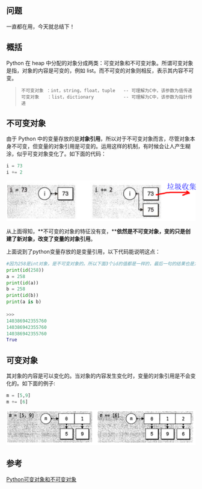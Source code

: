 ## 问题

一直都在用，今天就总结下！

## 概括

Python 在 heap 中分配的对象分成两类：可变对象和不可变对象。所谓可变对象是指，对象的内容是可变的，例如 list。而不可变的对象则相反，表示其内容不可变。

> ```
> 不可变对象 ：int，string，float，tuple   -- 可理解为C中，该参数为值传递
> 可变对象   ：list，dictionary           -- 可理解为C中，该参数为指针传递
> ```

## 不可变对象

由于 Python 中的变量存放的是**对象引用**，所以对于不可变对象而言，尽管对象本身不可变，但变量的对象引用是可变的。运用这样的机制，有时候会让人产生糊涂，似乎可变对象变化了。如下面的代码：

```python
i = 73  
i += 2
```

![image-20221002171922893](https://raw.githubusercontent.com/kongyan66/Img-for-md/master/img/image-20221002171922893.png)

从上面得知，**不可变的对象的特征没有变，****依然是不可变对象，变的只是创建了新对象，改变了变量的对象引用**。

上面说到了python变量存放的是变量引用，以下代码能说明这点：

```python
#因为258是int对象，是不可变对象的。所以下面3个id的值都是一样的，最后一句的结果也是为True  
print(id(258))  
a = 258  
print(id(a))  
b = 258  
print(id(b))  
print(a is b)  

>>>
140386942355760
140386942355760
140386942355760
True
```

## 可变对象

其对象的内容是可以变化的。当对象的内容发生变化时，变量的对象引用是不会变化的。如下面的例子:

```python
m = [5,9]  
m += [6] 
```

![image-20221002192023410](https://raw.githubusercontent.com/kongyan66/Img-for-md/master/img/image-20221002192023410.png)

## 参考

[Python可变对象和不可变对象](https://www.runoob.com/note/46684)